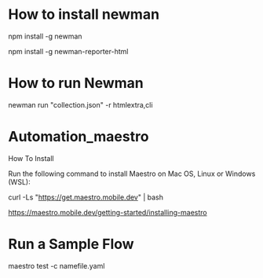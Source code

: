 
# How to install newman

npm install -g newman

npm install -g newman-reporter-html

# How to run Newman

newman run "collection.json" -r htmlextra,cli


# Automation_maestro

How To Install

Run the following command to install Maestro on Mac OS, Linux or Windows (WSL):

curl -Ls "https://get.maestro.mobile.dev" | bash

https://maestro.mobile.dev/getting-started/installing-maestro

# Run a Sample Flow

maestro test -c namefile.yaml






